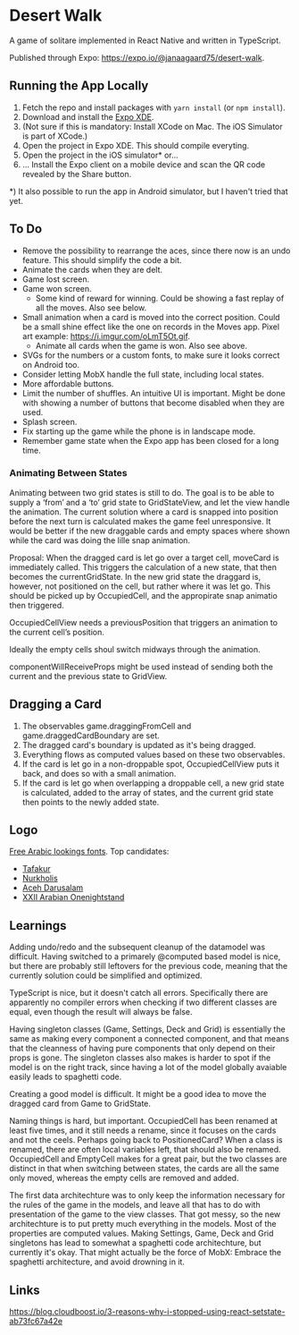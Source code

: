 # Desert Walk

A game of solitare implemented in React Native and written in TypeScript.

Published through Expo: <https://expo.io/@janaagaard75/desert-walk>.

## Running the App Locally

1. Fetch the repo and install packages with `yarn install` (or `npm install`).
1. Download and install the [Expo XDE](https://expo.io/tools).
1. (Not sure if this is mandatory: Install XCode on Mac. The iOS Simulator is part of XCode.)
1. Open the project in Expo XDE. This should compile everyting.
1. Open the project in the iOS simulator* or...
1. ... Install the Expo client on a mobile device and scan the QR code revealed by the Share button.

*) It also possible to run the app in Android simulator, but I haven't tried that yet.

## To Do

* Remove the possibility to rearrange the aces, since there now is an undo feature. This should simplify the code a bit.
* Animate the cards when they are delt.
* Game lost screen.
* Game won screen.
  * Some kind of reward for winning. Could be showing a fast replay of all the moves. Also see below.
* Small animation when a card is moved into the correct position. Could be a small shine effect like the one on records in the Moves app. Pixel art example: <https://i.imgur.com/oLmT5Ot.gif>.
  * Animate all cards when the game is won. Also see above.
* SVGs for the numbers or a custom fonts, to make sure it looks correct on Android too.
* Consider letting MobX handle the full state, including local states.
* More affordable buttons.
* Limit the number of shuffles. An intuitive UI is important. Might be done with showing a number of buttons that become disabled when they are used.
* Splash screen.
* Fix starting up the game while the phone is in landscape mode.
* Remember game state when the Expo app has been closed for a long time.

### Animating Between States

Animating between two grid states is still to do. The goal is to be able to supply a ‘from’ and a ‘to’ grid state to GridStateView, and let the view handle the animation. The current solution where a card is snapped into position before the next turn is calculated makes the game feel unresponsive. It would be better if the new draggable cards and empty spaces where shown while the card was doing the lille snap animation.

Proposal: When the dragged card is let go over a target cell, moveCard is immediately called. This triggers the calculation of a new state, that then becomes the currentGridState. In the new grid state the draggard is, however, not positioned on the cell, but rather where it was let go. This should be picked up by OccupiedCell, and the appropirate snap animatio then triggered.

OccupiedCellView needs a previousPosition that triggers an animation to the current cell’s position.

Ideally the empty cells shoul switch midways through the animation.

componentWillReceiveProps might be used instead of sending both the current and the previous state to GridView.

## Dragging a Card

1. The observables game.draggingFromCell and game.draggedCardBoundary are set.
1. The dragged card's boundary is updated as it's being dragged.
1. Everything flows as computed values based on these two observables.
1. If the card is let go in a non-droppable spot, OccupiedCellView puts it back, and does so with a small animation.
1. If the card is let go when overlapping a droppable cell, a new grid state is calculated, added to the array of states, and the current grid state then points to the newly added state.

## Logo

[Free Arabic lookings fonts](http://www.dafont.com/theme.php?cat=202&text=Desert+Walk+1234567890+AKQJ&l[]=10&l[]=1). Top candidates:

* [Tafakur](http://www.dafont.com/tafakur.font?text=Desert+Walk+A+2+3+4+5+6+7+8+9+10+K+Q+J&fpp=100&l[]=10&l[]=1)
* [Nurkholis](http://www.dafont.com/nurkholis.font?text=Desert+Walk+A+2+3+4+5+6+7+8+9+10+K+Q+J&fpp=100&l[]=10&l[]=1)
* [Aceh Darusalam](http://www.dafont.com/aceh-darusalam.font?text=Desert+Walk+A+2+3+4+5+6+7+8+9+10+K+Q+J&fpp=100&l[]=10&l[]=1)
* [XXII Arabian Onenightstand](http://www.dafont.com/xxii-arabian-onenightstand.font?text=Desert+Walk+A+2+3+4+5+6+7+8+9+10+J+Q+K)

## Learnings

Adding undo/redo and the subsequent cleanup of the datamodel was difficult. Having switched to a primarely @computed based model is nice, but there are probably still leftovers for the previous code, meaning that the currently solution could be simplified and optimized.

TypeScript is nice, but it doesn't catch all errors. Specifically there are apparently no compiler errors when checking if two different classes are equal, even though the result will always be false.

Having singleton classes (Game, Settings, Deck and Grid) is essentially the same as making every component a connected component, and that means that the cleanness of having pure components that only depend on their props is gone. The singleton classes also makes is harder to spot if the model is on the right track, since having a lot of the model globally avaiable easily leads to spaghetti code.

Creating a good model is difficult. It might be a good idea to move the dragged card from Game to GridState.

Naming things is hard, but important. OccupiedCell has been renamed at least five times, and it still needs a rename, since it focuses on the cards and not the ceels. Perhaps going back to PositionedCard? When a class is renamed, there are often local variables left, that should also be renamed. OccupiedCell and EmptyCell makes for a great pair, but the two classes are distinct in that when switching between states, the cards are all the same only moved, whereas the empty cells are removed and added.

The first data architechture was to only keep the information necessary for the rules of the game in the models, and leave all that has to do with presentation of the game to the view classes. That got messy, so the new architechture is to put pretty much everything in the models. Most of the properties are computed values. Making Settings, Game, Deck and Grid singletons has lead to somewhat a spaghetti code architechture, but currently it's okay. That might actually be the force of MobX: Embrace the spaghetti architecture, and avoid drowning in it.

## Links

<https://blog.cloudboost.io/3-reasons-why-i-stopped-using-react-setstate-ab73fc67a42e>